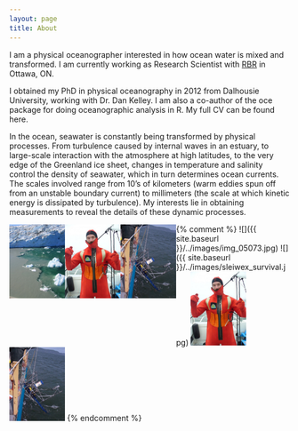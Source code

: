 ```yaml
---
layout: page
title: About
---
```


I am a physical oceanographer interested in how ocean water is mixed and transformed. I am currently working as Research Scientist with [RBR](www.rbr-global.com) in Ottawa, ON. 

I obtained my PhD in physical oceanography in 2012 from Dalhousie University, working with Dr. Dan Kelley. I am also a co-author of the oce package for doing oceanographic analysis in R. My full CV can be found here.

In the ocean, seawater is constantly being transformed by physical processes. From turbulence caused by internal waves in an estuary, to large-scale interaction with the atmosphere at high latitudes, to the very edge of the Greenland ice sheet, changes in temperature and salinity control the density of seawater, which in turn determines ocean currents. The scales involved range from 10’s of kilometers (warm eddies spun off from an unstable boundary current) to millimeters (the scale at which kinetic energy is dissipated by turbulence). My interests lie in obtaining measurements to reveal the details of these dynamic processes.

<img style="float: left" alt="subglacial plume" src="{{ site.baseurl }}/../images/img_05073.jpg" width="100">
<img style="float: left" alt="SLEIWEX survival" src="{{ site.baseurl }}/../images/sleiwex_survival.jpg" width="100">
<img style="float: left" alt="SLEIWEX mooring" src="{{ site.baseurl }}/../images/sleiwex_mooring.jpg" width="100">

{% comment %}
![]({{ site.baseurl }}/../images/img_05073.jpg)
![]({{ site.baseurl }}/../images/sleiwex_survival.jpg)
<img alt="SLEIWEX survival" src="{{ site.baseurl }}/../images/sleiwex_survival.jpg" width="100">
<img alt="SLEIWEX mooring" src="{{ site.baseurl }}/../images/sleiwex_mooring.jpg" width="100">
{% endcomment %}
